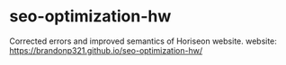 # seo-optimization-hw
Corrected errors and improved semantics of Horiseon website.
website: https://brandonp321.github.io/seo-optimization-hw/
